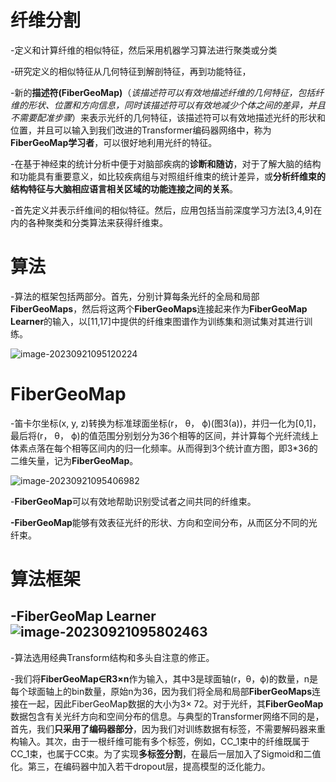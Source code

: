 # 纤维分割

-定义和计算纤维的相似特征，然后采用机器学习算法进行聚类或分类

-研究定义的相似特征从几何特征到解剖特征，再到功能特征，

-新的**描述符(FiberGeoMap)**（*该描述符可以有效地描述纤维的几何特征，包括纤维的形状、位置和方向信息，同时该描述符可以有效地减少个体之间的差异，并且不需要配准步骤*）来表示光纤的几何特征，该描述符可以有效地描述光纤的形状和位置，并且可以输入到我们改进的Transformer编码器网络中，称为**FiberGeoMap学习者**，可以很好地利用光纤的特征。

-在基于神经束的统计分析中便于对脑部疾病的**诊断和随访**，对于了解大脑的结构和功能具有重要意义，如比较疾病组与对照组纤维束的统计差异，或**分析纤维束的结构特征与大脑相应语言相关区域的功能连接之间的关系**。

-首先定义并表示纤维间的相似特征。然后，应用包括当前深度学习方法[3,4,9]在内的各种聚类和分类算法来获得纤维束。

# 算法

-算法的框架包括两部分。首先，分别计算每条光纤的全局和局部**FiberGeoMaps**，然后将这两个**FiberGeoMaps**连接起来作为**FiberGeoMap** **Learner**的输入，以[11,17]中提供的纤维束图谱作为训练集和测试集对其进行训练。

![image-20230921095120224](C:\Users\Administrator\AppData\Roaming\Typora\typora-user-images\image-20230921095120224.png)

# **FiberGeoMap**

-笛卡尔坐标(x, y, z)转换为标准球面坐标(r， θ， ϕ)(图3(a))，并归一化为[0,1]，最后将(r， θ， ϕ)的值范围分别划分为36个相等的区间，并计算每个光纤流线上体素点落在每个相等区间内的归一化频率。从而得到3个统计直方图，即3*36的二维矢量，记为**FiberGeoMap**。

![image-20230921095406982](C:\Users\Administrator\AppData\Roaming\Typora\typora-user-images\image-20230921095406982.png)

-**FiberGeoMap**可以有效地帮助识别受试者之间共同的纤维束。

**-FiberGeoMap**能够有效表征光纤的形状、方向和空间分布，从而区分不同的光纤束。

# 算法框架

## -FiberGeoMap Learner![image-20230921095802463](C:\Users\Administrator\AppData\Roaming\Typora\typora-user-images\image-20230921095802463.png)

-算法选用经典Transform结构和多头自注意的修正。

-我们将**FiberGeoMap∈R3×n**作为输入，其中3是球面轴(r，θ，ϕ)的数量，n是每个球面轴上的bin数量，原始n为36，因为我们将全局和局部**FiberGeoMaps**连接在一起，因此FiberGeoMap数据的大小为3× 72。对于光纤，其**FiberGeoMap**数据包含有关光纤方向和空间分布的信息。与典型的Transformer网络不同的是，首先，我们**只采用了编码器部分**，因为我们对训练数据有标签，不需要解码器来重构输入。其次，由于一根纤维可能有多个标签，例如，CC_1束中的纤维既属于CC_1束，也属于CC束。为了实现**多标签分割**，在最后一层加入了Sigmoid和二值化。第三，在编码器中加入若干dropout层，提高模型的泛化能力。